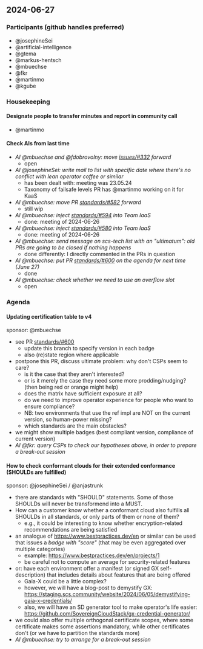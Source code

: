 ## 2024-06-27

### Participants (github handles preferred)

- @josephineSei
- @artificial-intelligence
- @gtema
- @markus-hentsch
- @mbuechse
- @fkr
- @martinmo
- @kgube

### Housekeeping

#### Designate people to transfer minutes and report in community call

- @martinmo

#### Check AIs from last time

- _AI @mbuechse and @fdobrovolny: move [issues/#332](https://github.com/SovereignCloudStack/issues/issues/332) forward_
    - open
- _AI @josephineSei: write mail to list with specific date where there's no conflict with lean operator coffee or similar_
    - has been dealt with: meeting was 23.05.24
    - Taxonomy of failsafe levels PR has @martinmo working on it for KaaS
- _AI @mbuechse: move PR [standards/#582](https://github.com/SovereignCloudStack/standards/pull/582) forward_
    - still wip
- _AI @mbuechse: inject [standards/#594](https://github.com/SovereignCloudStack/standards/issues/594) into Team IaaS_
    - done: meeting of 2024-06-26
- _AI @mbuechse: inject [standards/#580](https://github.com/SovereignCloudStack/standards/issues/580) into Team IaaS_
    - done: meeting of 2024-06-26
- _AI @mbuechse: send message on scs-tech list with an "ultimatum": old PRs are going to be closed if nothing happens_
    - done differently: I directly commented in the PRs in question
- _AI @mbuechse: put PR [standards/#600](https://github.com/SovereignCloudStack/standards/pull/600) on the agenda for next time (June 27)_
    - done
- _AI @mbuechse: check whether we need to use an overflow slot_
    - open

### Agenda

#### Updating certification table to v4

sponsor: @mbuechse

- see PR [standards/#600](https://github.com/SovereignCloudStack/standards/pull/600)
    - update this branch to specify version in each badge
    - also (re)state region where applicable
- postpone this PR, discuss ultimate problem: why don't CSPs seem to care?
    - is it the case that they aren't interested?
    - or is it merely the case they need some more prodding/nudging? (then being red or orange might help)
    - does the matrix have sufficient exposure at all?
    - do we need to improve operator experience for people who want to ensure compliance?
    - NB: two environments that use the ref impl are NOT on the current version, so human-power missing?
    - which standards are the main obstacles?
- we might show multiple badges (best compliant version, compliance of current version)
- _AI @fkr: query CSPs to check our hypotheses above, in order to prepare a break-out session_

#### How to check conformant clouds for their extended conformance (SHOULDs are fulfilled) 

sponsor: @josephineSei / @anjastrunk

- there are standards with "SHOULD" statements. Some of those SHOULDs will never be transformend into a MUST.
- How can a customer know whether a conformant cloud also fulfills all SHOULDs in all standards, or only parts of them or none of them?
    - e.g., it could be interesting to know whether encryption-related recommendations are being satisfied
- an analogue of https://www.bestpractices.dev/en or similar can be used that issues a _badge with "score"_ (that may be even aggregated over multiple categories)
    - example: https://www.bestpractices.dev/en/projects/1
    - be careful not to compute an average for security-related features
- or: have each environment offer a manifest (or signed GX self-description) that includes details about features that are being offered
    - Gaia-X could be a little complex?
    - however, we will have a blog-post to demystify GX: https://staging.scs.community/website/2024/06/05/demystifying-gaia-x-credentials/
    - also, we will have an SD generator tool to make operator's life easier: https://github.com/SovereignCloudStack/gx-credential-generator/
- we could also offer multiple orthogonal certificate scopes, where some certificate makes some assertions mandatory, while other certificates don't (or we have to partition the standards more)
- _AI @mbuechse: try to arrange for a break-out session_
